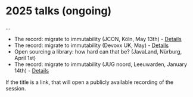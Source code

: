 # 2025 talks (ongoing)

...
* The record: migrate to immutability (JCON, Köln, May 13th) - [Details](https://schedule.jcon.one/session/780778)
* The record: migrate to immutability (Devoxx UK, May) - [Details](https://www.devoxx.co.uk/talk/?id=9608)
* Open sourcing a library: how hard can that be? (JavaLand, Nürburg, April 1st)
* The record: migrate to immutability (JUG noord, Leeuwarden, January 14th) - [Details](https://www.meetup.com/jug-noord/events/304990641)

If the title is a link, that will open a publicly available recording of the session.
